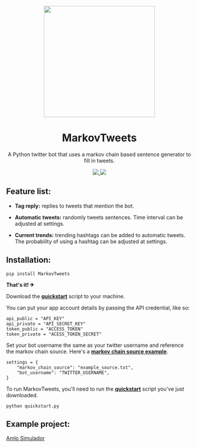 <p align="center">
  <img src="https://imgur.com/download/4DQ9MtH" width="300">
  <h1 align="center">MarkovTweets</h1>
  <p align="center">A Python twitter bot that uses a markov chain based sentence generator to fill in tweets.<p>
  <p align="center">
      <a href="https://github.com/madrenodriza/MarkovTweets/blob/master/LICENSE.txt">
      <img src="https://img.shields.io/github/license/madrenodriza/markovtweets.svg" />
    </a>
      <a href="https://www.python.org/">
    	<img src="https://img.shields.io/badge/built%20with-Python3-red.svg" />
    </a>
  
## Feature list:
  - **Tag reply:** replies to tweets that mention the bot.
  
  - **Automatic tweets:** randomly tweets sentences. Time interval can be adjusted at settings.
  
  - **Current trends:** trending hashtags can be added to automatic tweets. The probability of using a hashtag can be adjusted at settings.
  
## Installation:
```
pip install MarkovTweets
```
**That's it! ✈**

Download the **[quickstart](https://cdn.jsdelivr.net/gh/madrenodriza/markovtweets/example/quickstart.py)** script to your machine.

You can put your app account details by passing the API credential, like so:
```
api_public = "API_KEY"
api_private = "API_SECRET_KEY"
token_public = "ACCESS_TOKEN"
token_private = "ACESS_TOKEN_SECRET"
```

Set your bot username the same as your twitter username and reference the markov chain source. Here's a **[markov chain source example](https://github.com/madrenodriza/MarkovTweets/blob/master/example/example_source.txt)**.
```
settings = {
    "markov_chain_source": "example_source.txt",
    "bot_username": "TWITTER_USERNAME",
}
```
To run MarkovTweets, you'll need to run the **[quickstart](https://cdn.jsdelivr.net/gh/madrenodriza/markovtweets/example/quickstart.py)** script you've just downloaded.
```
python quickstart.py
```
  
## Example project:
[Amlo Simulador](http://www.twitter.com/AmloSimulador)
